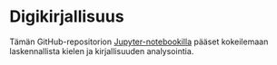 # Digikirjallisuus

Tämän GitHub-repositorion [Jupyter-notebookilla](https://colab.research.google.com/github/telmaau/digikirjallisuus/blob/main/digikirjallisuus_colab.ipynb) pääset kokeilemaan laskennallista kielen ja kirjallisuuden analysointia.

